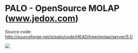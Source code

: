 PALO - OpenSource MOLAP (www.jedox.com)
=====

Source code: http://sourceforge.net/p/palo/code/HEAD/tree/molap/server/5.1/


[![](https://images.microbadger.com/badges/image/zkhadikov/palo.svg)](https://microbadger.com/images/zkhadikov/palo "Get your own image badge on microbadger.com")
